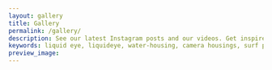 ```yaml
---
layout: gallery
title: Gallery
permalink: /gallery/
description: See our latest Instagram posts and our videos. Get inspired and informed!
keywords: liquid eye, liquideye, water-housing, camera housings, surf photography, photo gallery, video, Instagram, Youtube, photographs,
preview_image:
---
```

